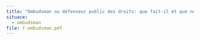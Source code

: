 ```yaml
---
title: "Ombudsman ou défenseur public des droits: que fait-il et que ne fait-il pas?"
situace:
  - ombudsman
file: f-ombudsman.pdf
---
```

